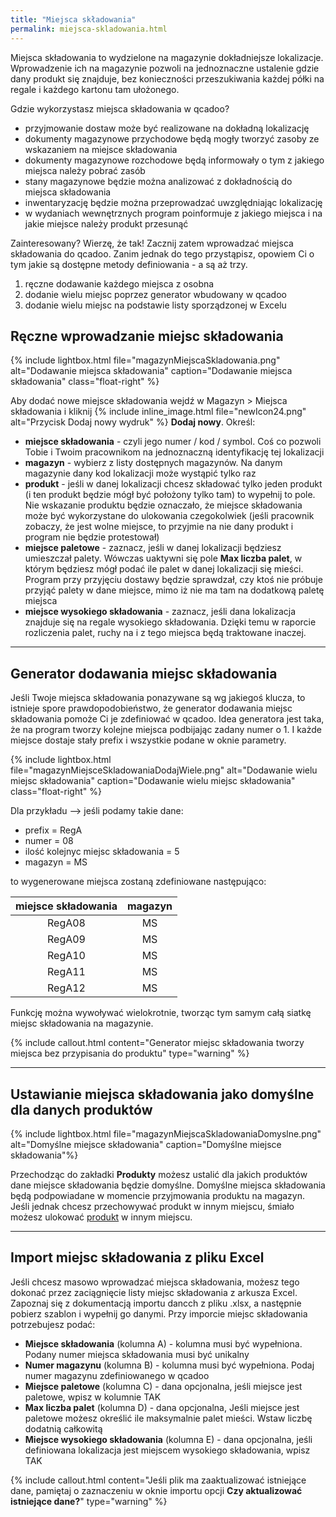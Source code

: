 ```yaml
---
title: "Miejsca składowania"
permalink: miejsca-skladowania.html
---
```


Miejsca składowania to wydzielone na magazynie dokładniejsze lokalizacje. Wprowadzenie ich na magazynie pozwoli na jednoznaczne ustalenie gdzie dany produkt się znajduje, bez konieczności przeszukiwania każdej półki na regale i każdego kartonu tam ułożonego.

Gdzie wykorzystasz miejsca składowania w qcadoo? 
- przyjmowanie dostaw może być realizowane na dokładną lokalizację
- dokumenty magazynowe przychodowe będą mogły tworzyć zasoby ze wskazaniem na miejsce składowania
- dokumenty magazynowe rozchodowe będą informowały o tym z jakiego miejsca należy pobrać zasób
- stany magazynowe będzie można analizować z dokładnością do miejsca składowania
- inwentaryzację będzie można przeprowadzać uwzględniając lokalizację
- w wydaniach wewnętrznych program poinformuje z jakiego miejsca i na jakie miejsce należy produkt przesunąć

Zainteresowany? Wierzę, że tak! 
Zacznij zatem wprowadzać miejsca składowania do qcadoo. Zanim jednak do tego przystąpisz, opowiem Ci o tym jakie są dostępne metody definiowania - a są aż trzy.

1. ręczne dodawanie każdego miejsca z osobna
2. dodanie wielu miejsc poprzez generator wbudowany w qcadoo
3. dodanie wielu miejsc na podstawie listy sporządzonej w Excelu

## Ręczne wprowadzanie miejsc składowania

{% include lightbox.html file="magazynMiejscaSkladowania.png" alt="Dodawanie miejsca składowania" caption="Dodawanie miejsca składowania" class="float-right" %}

Aby dodać nowe miejsce składowania wejdź w Magazyn > Miejsca składowania i kliknij {% include inline_image.html file="newIcon24.png" alt="Przycisk Dodaj nowy wydruk" %} **Dodaj nowy**. Określ:
- **miejsce składowania** - czyli jego numer / kod / symbol. Coś co pozwoli Tobie i Twoim pracownikom na jednoznaczną identyfikację tej lokalizacji
- **magazyn** - wybierz z listy dostępnych magazynów. Na danym magazynie dany kod lokalizacji może wystąpić tylko raz
- **produkt** - jeśli w danej lokalizacji chcesz składować tylko jeden produkt (i ten produkt będzie mógł być położony tylko tam) to wypełnij to pole. Nie wskazanie produktu będzie oznaczało, że miejsce składowania może być wykorzystane do ulokowania czegokolwiek (jeśli pracownik zobaczy, że jest wolne miejsce, to przyjmie na nie dany produkt i program nie będzie protestował)
- **miejsce paletowe** - zaznacz, jeśli w danej lokalizacji będziesz umieszczał palety. Wówczas uaktywni się pole **Max liczba palet**, w którym będziesz mógł podać ile palet w danej lokalizacji się mieści. Program przy przyjęciu dostawy będzie sprawdzał, czy ktoś nie próbuje przyjąć palety w dane miejsce, mimo iż nie ma tam na dodatkową paletę miejsca
- **miejsce wysokiego składowania** - zaznacz, jeśli dana lokalizacja znajduje się na regale wysokiego składowania. Dzięki temu w raporcie rozliczenia palet, ruchy na i z tego miejsca będą traktowane inaczej. 

---

## Generator dodawania miejsc składowania

Jeśli Twoje miejsca składowania ponazywane są wg jakiegoś klucza, to istnieje spore prawdopodobieństwo, że generator dodawania miejsc składowania pomoże Ci je zdefiniować w qcadoo. Idea generatora jest taka, że na program tworzy kolejne miejsca podbijając zadany numer o 1. I każde miejsce dostaje stały prefix i wszystkie podane w oknie parametry.

{% include lightbox.html file="magazynMiejsceSkladowaniaDodajWiele.png" alt="Dodawanie wielu miejsc składowania" caption="Dodawanie wielu miejsc składowania" class="float-right" %}

Dla przykładu --> jeśli podamy takie dane:
- prefix = RegA
- numer = 08
- ilość kolejnyc miejsc składowania = 5
- magazyn = MS

to wygenerowane miejsca zostaną zdefiniowane następująco:

miejsce składowania | magazyn
:-:|:-:
RegA08 | MS
RegA09 | MS
RegA10 | MS
RegA11 | MS
RegA12 | MS

Funkcję można wywoływać wielokrotnie, tworząc tym samym całą siatkę miejsc składowania na magazynie.

{% include callout.html content="Generator miejsc składowania tworzy miejsca bez przypisania do produktu" type="warning" %}

---

## Ustawianie miejsca składowania jako domyślne dla danych produktów

{% include lightbox.html file="magazynMiejscaSkladowaniaDomyslne.png" alt="Domyślne miejsce składowania" caption="Domyślne miejsce składowania"%}

Przechodząc do zakładki **Produkty** możesz ustalić dla jakich produktów dane miejsce składowania będzie domyślne. Domyślne miejsca składowania będą podpowiadane w momencie przyjmowania produktu na magazyn. Jeśli jednak chcesz przechowywać produkt w innym miejscu, śmiało możesz ulokować [produkt](/produkty) w innym miejscu.

---

## Import miejsc składowania z pliku Excel

Jeśli chcesz masowo wprowadzać miejsca składowania, możesz tego dokonać przez zaciągnięcie listy miejsc składowania z arkusza Excel. Zapoznaj się z dokumentacją importu dancch z pliku .xlsx, a następnie pobierz szablon i wypełnij go danymi. Przy imporcie miejsc składowania potrzebujesz podać:

- **Miejsce składowania** (kolumna A) - kolumna musi być wypełniona. Podany numer miejsca składowania musi być unikalny
- **Numer magazynu** (kolumna B) - kolumna musi być wypełniona. Podaj numer magazynu zdefiniowanego 
w qcadoo
- **Miejsce paletowe** (kolumna C) - dana opcjonalna, jeśli miejsce jest paletowe, wpisz w kolumnie TAK
- **Max liczba palet** (kolumna D) - dana opcjonalna, Jeśli miejsce jest paletowe możesz określić ile maksymalnie palet mieści. Wstaw liczbę dodatnią całkowitą
- **Miejsce wysokiego składowania** (kolumna E) - dana opcjonalna, jeśli definiowana lokalizacja jest miejscem wysokiego składowania, wpisz TAK

{% include callout.html content="Jeśli plik ma zaaktualizować istniejące dane, pamiętaj o zaznaczeniu w oknie importu opcji **Czy aktualizować istniejące dane?**" type="warning" %}
